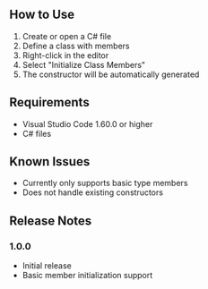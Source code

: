 ## How to Use

1. Create or open a C# file
2. Define a class with members
3. Right-click in the editor
4. Select "Initialize Class Members"
5. The constructor will be automatically generated

## Requirements

- Visual Studio Code 1.60.0 or higher
- C# files

## Known Issues

- Currently only supports basic type members
- Does not handle existing constructors

## Release Notes

### 1.0.0
- Initial release
- Basic member initialization support